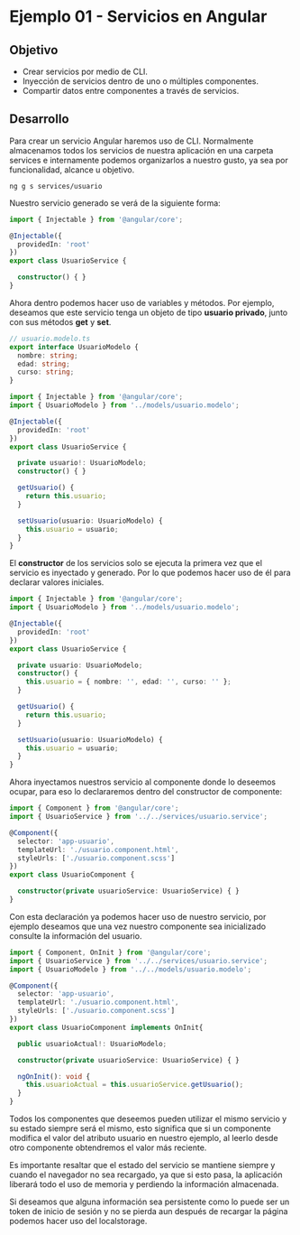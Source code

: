 # Ejemplo 01 - Servicios en Angular

## Objetivo

* Crear servicios por medio de CLI.
* Inyección de servicios dentro de uno o múltiples componentes.
* Compartir datos entre componentes a través de servicios.

## Desarrollo

Para crear un servicio Angular haremos uso de CLI.
Normalmente almacenamos todos los servicios de nuestra aplicación en una carpeta services e internamente podemos organizarlos a nuestro gusto, ya sea por funcionalidad, alcance u objetivo.

```
ng g s services/usuario
```

Nuestro servicio generado se verá de la siguiente forma:

```typescript
import { Injectable } from '@angular/core';

@Injectable({
  providedIn: 'root'
})
export class UsuarioService {

  constructor() { }
}
```

Ahora dentro podemos hacer uso de variables y métodos. Por ejemplo, deseamos que este servicio tenga un objeto de tipo __usuario privado__, junto con sus métodos __get__ y __set__.

```typescript
// usuario.modelo.ts
export interface UsuarioModelo {
  nombre: string;
  edad: string;
  curso: string;
}
```

```typescript
import { Injectable } from '@angular/core';
import { UsuarioModelo } from '../models/usuario.modelo';

@Injectable({
  providedIn: 'root'
})
export class UsuarioService {

  private usuario!: UsuarioModelo;
  constructor() { }

  getUsuario() {
    return this.usuario;
  }

  setUsuario(usuario: UsuarioModelo) {
    this.usuario = usuario;
  }
}

```

El __constructor__ de los servicios solo se ejecuta la primera vez que el servicio es inyectado y generado. Por lo que podemos hacer uso de él para declarar valores iniciales.

```typescript
import { Injectable } from '@angular/core';
import { UsuarioModelo } from '../models/usuario.modelo';

@Injectable({
  providedIn: 'root'
})
export class UsuarioService {

  private usuario: UsuarioModelo;
  constructor() {
    this.usuario = { nombre: '', edad: '', curso: '' };
  }

  getUsuario() {
    return this.usuario;
  }

  setUsuario(usuario: UsuarioModelo) {
    this.usuario = usuario;
  }
}

```

Ahora inyectamos nuestros servicio al componente donde lo deseemos ocupar, para eso lo declararemos dentro del constructor de componente:

```typescript
import { Component } from '@angular/core';
import { UsuarioService } from '../../services/usuario.service';

@Component({
  selector: 'app-usuario',
  templateUrl: './usuario.component.html',
  styleUrls: ['./usuario.component.scss']
})
export class UsuarioComponent {

  constructor(private usuarioService: UsuarioService) { }
}
```
Con esta declaración ya podemos hacer uso de nuestro servicio, por ejemplo deseamos que una vez nuestro componente sea inicializado consulte la información del usuario.

```typescript
import { Component, OnInit } from '@angular/core';
import { UsuarioService } from '../../services/usuario.service';
import { UsuarioModelo } from '../../models/usuario.modelo';

@Component({
  selector: 'app-usuario',
  templateUrl: './usuario.component.html',
  styleUrls: ['./usuario.component.scss']
})
export class UsuarioComponent implements OnInit{

  public usuarioActual!: UsuarioModelo;

  constructor(private usuarioService: UsuarioService) { }

  ngOnInit(): void {
    this.usuarioActual = this.usuarioService.getUsuario();
  }
}
```
Todos los componentes que deseemos pueden utilizar el mismo servicio y su estado siempre será el mismo, esto significa que si un componente modifica el valor del atributo usuario en nuestro ejemplo, al leerlo desde otro componente obtendremos el valor más reciente.

Es importante resaltar que el estado del servicio se mantiene siempre y cuando el navegador no sea recargado, ya que si esto pasa, la aplicación liberará todo el uso de memoria y perdiendo la información almacenada.

Si deseamos que alguna información sea persistente como lo puede ser un token de inicio de sesión y no se pierda aun después de recargar la página podemos hacer uso del localstorage.